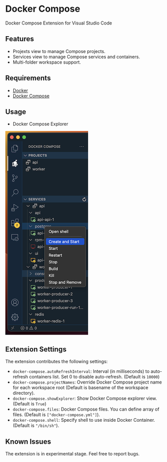 # Docker Compose

Docker Compose Extension for Visual Studio Code

## Features

* Projexts view to manage Compose projects.
* Services view to manage Compose services and containers.
* Multi-folder workspace support.

## Requirements

* [Docker](https://www.docker.com/)
* [Docker Compose](https://docs.docker.com/compose/)

## Usage

* Docker Compose Explorer

![explorer](https://github.com/p1c2u/vscode-docker-compose/raw/HEAD/images/explorer.png)

## Extension Settings

The extension contributes the following settings:

* `docker-compose.autoRefreshInterval`: Interval (in milliseconds) to auto-refresh containers list. Set 0 to disable auto-refresh. (Default is `10000`)
* `docker-compose.projectNames`: Override Docker Compose project name for each workspace root (Default is basename of the workspace directory).
* `docker-compose.showExplorer`: Show Docker Compose explorer view. (Default is `True`)
* `docker-compose.files`: Docker Compose files. You can define array of files. (Default is `["docker-compose.yml"]`).
* `docker-compose.shell`: Specify shell to use inside Docker Container. (Default is `"/bin/sh"`).

## Known Issues

The extension is in experimental stage. Feel free to report bugs.
